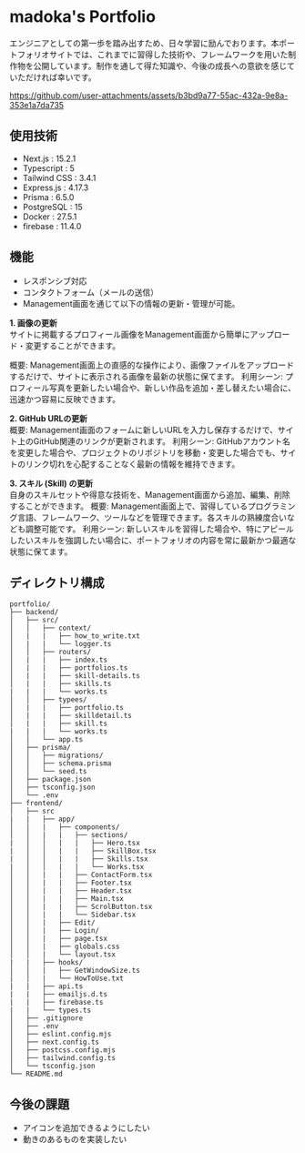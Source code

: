 # madoka's Portfolio
エンジニアとしての第一歩を踏み出すため、日々学習に励んでおります。本ポートフォリオサイトでは、これまでに習得した技術や、フレームワークを用いた制作物を公開しています。制作を通して得た知識や、今後の成長への意欲を感じていただければ幸いです。


https://github.com/user-attachments/assets/b3bd9a77-55ac-432a-9e8a-353e1a7da735




## 使用技術

- Next.js : 15.2.1
- Typescript : 5
- Tailwind CSS : 3.4.1
- Express.js : 4.17.3
- Prisma : 6.5.0
- PostgreSQL : 15
- Docker : 27.5.1
- firebase : 11.4.0

## 機能

- レスポンシブ対応
- コンタクトフォーム（メールの送信）
- Management画面を通じて以下の情報の更新・管理が可能。

**1. 画像の更新**<br>
サイトに掲載するプロフィール画像をManagement画面から簡単にアップロード・変更することができます。

概要: Management画面上の直感的な操作により、画像ファイルをアップロードするだけで、サイトに表示される画像を最新の状態に保てます。
利用シーン: プロフィール写真を更新したい場合や、新しい作品を追加・差し替えたい場合に、迅速かつ容易に反映できます。

**2. GitHub URLの更新**<br>
概要: Management画面のフォームに新しいURLを入力し保存するだけで、サイト上のGitHub関連のリンクが更新されます。
利用シーン: GitHubアカウント名を変更した場合や、プロジェクトのリポジトリを移動・変更した場合でも、サイトのリンク切れを心配することなく最新の情報を維持できます。

**3. スキル (Skill) の更新**<br>
自身のスキルセットや得意な技術を、Management画面から追加、編集、削除することができます。
概要: Management画面上で、習得しているプログラミング言語、フレームワーク、ツールなどを管理できます。各スキルの熟練度合いなども調整可能です。
利用シーン: 新しいスキルを習得した場合や、特にアピールしたいスキルを強調したい場合に、ポートフォリオの内容を常に最新かつ最適な状態に保てます。


## ディレクトリ構成

```
portfolio/
├── backend/
│   ├── src/
│   │   ├── context/
│   |   |   ├── how_to_write.txt
│   |   |   └── logger.ts
│   │   ├── routers/
│   |   |   ├── index.ts
│   |   |   ├── portfolios.ts
│   |   |   ├── skill-details.ts
│   |   |   ├── skills.ts
|   |   |   └── works.ts
│   │   ├── typees/
│   |   |   ├── portfolio.ts
│   |   |   ├── skilldetail.ts
│   |   |   ├── skill.ts
|   |   |   └── works.ts
│   │   └── app.ts
│   ├── prisma/
│   │   ├── migrations/
│   │   ├── schema.prisma
│   │   └── seed.ts
│   ├── package.json
│   ├── tsconfig.json
│   └── .env
├── frontend/
│   ├── src
|   |   ├── app/
│   │   |   ├── components/
│   │   |   |   ├── sections/
|   │   │   |   |   ├── Hero.tsx
|   │   │   |   |   ├── SkillBox.tsx
|   │   │   |   |   ├── Skills.tsx
|   │   │   |   |   └── Works.tsx
│   │   |   |   ├── ContactForm.tsx
│   │   |   |   ├── Footer.tsx
│   │   |   |   ├── Header.tsx
│   │   |   |   ├── Main.tsx
│   │   |   |   ├── ScrolButton.tsx
│   │   |   |   └── Sidebar.tsx
│   │   |   ├── Edit/
│   │   |   ├── Login/
│   │   |   ├── page.tsx
│   │   |   ├── globals.css
│   │   |   └── layout.tsx
|   |   ├── hooks/
│   │   |   ├── GetWindowSize.ts
│   │   |   └── HowToUse.txt
|   |   ├── api.ts
|   |   ├── emailjs.d.ts
|   |   ├── firebase.ts
|   |   └── types.ts
│   ├── .gitignore
│   ├── .env
│   ├── eslint.config.mjs
│   ├── next.config.ts
│   ├── postcss.config.mjs
│   ├── tailwind.config.ts
│   └── tsconfig.json
└── README.md
```
## 今後の課題
- アイコンを追加できるようにしたい
- 動きのあるものを実装したい

